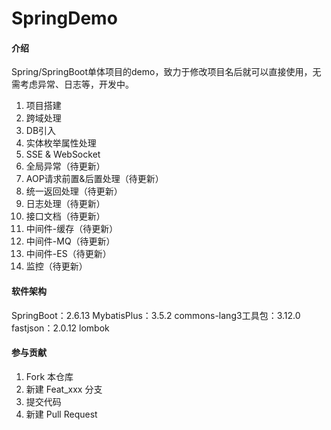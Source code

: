 # SpringDemo

#### 介绍

Spring/SpringBoot单体项目的demo，致力于修改项目名后就可以直接使用，无需考虑异常、日志等，开发中。
1. 项目搭建
2. 跨域处理
3. DB引入
4. 实体枚举属性处理
5. SSE & WebSocket
5. 全局异常（待更新）
6. AOP请求前置&后置处理（待更新）
7. 统一返回处理（待更新）
7. 日志处理（待更新）
8. 接口文档（待更新）
9. 中间件-缓存（待更新）
10. 中间件-MQ（待更新）
11. 中间件-ES（待更新）
12. 监控（待更新）

#### 软件架构

SpringBoot：2.6.13
MybatisPlus：3.5.2
commons-lang3工具包：3.12.0
fastjson：2.0.12
lombok

#### 参与贡献

1.  Fork 本仓库
2.  新建 Feat_xxx 分支
3.  提交代码
4.  新建 Pull Request
